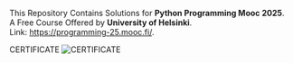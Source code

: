   This Repository Contains Solutions for **Python Programming Mooc 2025**.  
  A Free Course Offered by **University of Helsinki**.  
  Link: https://programming-25.mooc.fi/.  

  CERTIFICATE
  ![CERTIFICATE](https://drive.google.com/uc?export=view&id=12JrkeYxeHHbbp59SE0keBS78KJ0DVNvP)
